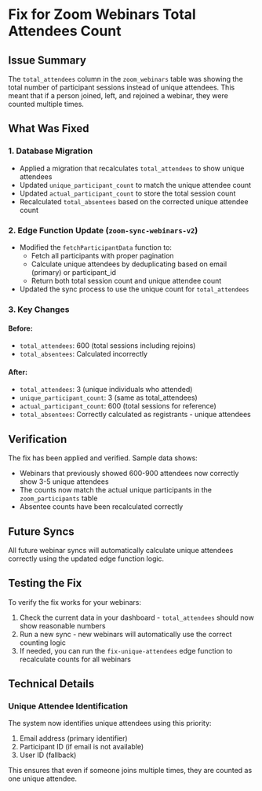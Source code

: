 # Fix for Zoom Webinars Total Attendees Count

## Issue Summary
The `total_attendees` column in the `zoom_webinars` table was showing the total number of participant sessions instead of unique attendees. This meant that if a person joined, left, and rejoined a webinar, they were counted multiple times.

## What Was Fixed

### 1. Database Migration
- Applied a migration that recalculates `total_attendees` to show unique attendees
- Updated `unique_participant_count` to match the unique attendee count
- Updated `actual_participant_count` to store the total session count
- Recalculated `total_absentees` based on the corrected unique attendee count

### 2. Edge Function Update (`zoom-sync-webinars-v2`)
- Modified the `fetchParticipantData` function to:
  - Fetch all participants with proper pagination
  - Calculate unique attendees by deduplicating based on email (primary) or participant_id
  - Return both total session count and unique attendee count
- Updated the sync process to use the unique count for `total_attendees`

### 3. Key Changes

#### Before:
- `total_attendees`: 600 (total sessions including rejoins)
- `total_absentees`: Calculated incorrectly

#### After:
- `total_attendees`: 3 (unique individuals who attended)
- `unique_participant_count`: 3 (same as total_attendees)
- `actual_participant_count`: 600 (total sessions for reference)
- `total_absentees`: Correctly calculated as registrants - unique attendees

## Verification
The fix has been applied and verified. Sample data shows:
- Webinars that previously showed 600-900 attendees now correctly show 3-5 unique attendees
- The counts now match the actual unique participants in the `zoom_participants` table
- Absentee counts have been recalculated correctly

## Future Syncs
All future webinar syncs will automatically calculate unique attendees correctly using the updated edge function logic.

## Testing the Fix
To verify the fix works for your webinars:

1. Check the current data in your dashboard - `total_attendees` should now show reasonable numbers
2. Run a new sync - new webinars will automatically use the correct counting logic
3. If needed, you can run the `fix-unique-attendees` edge function to recalculate counts for all webinars

## Technical Details

### Unique Attendee Identification
The system now identifies unique attendees using this priority:
1. Email address (primary identifier)
2. Participant ID (if email is not available)
3. User ID (fallback)

This ensures that even if someone joins multiple times, they are counted as one unique attendee.

